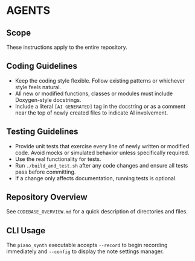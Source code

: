 # AGENTS

## Scope
These instructions apply to the entire repository.

## Coding Guidelines
- Keep the coding style flexible. Follow existing patterns or whichever style feels natural.
- All new or modified functions, classes or modules must include Doxygen-style docstrings.
- Include a literal `[AI GENERATED]` tag in the docstring or as a comment near the top of newly created files to indicate AI involvement.

## Testing Guidelines
- Provide unit tests that exercise every line of newly written or modified code. Avoid mocks or simulated behavior unless specifically required.
- Use the real functionality for tests.
 - Run `./build_and_test.sh` after any code changes and ensure all tests pass before committing.
 - If a change only affects documentation, running tests is optional.

## Repository Overview
See `CODEBASE_OVERVIEW.md` for a quick description of directories and files.

## CLI Usage
The `piano_synth` executable accepts `--record` to begin recording immediately and `--config` to display the note settings manager.

